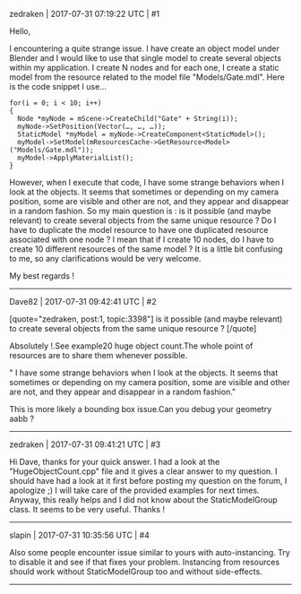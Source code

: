 zedraken | 2017-07-31 07:19:22 UTC | #1

Hello,

I encountering a quite strange issue. I have create an object model under Blender and I would like to use that single model to create several objects within my application.
I create N nodes and for each one, I create a static model from the resource related to the model file "Models/Gate.mdl".
Here is the code snippet I use…

    for(i = 0; i < 10; i++)
    {
      Node *myNode = mScene->CreateChild("Gate" + String(i));
      myNode->SetPosition(Vector(…, …, …));
      StaticModel *myModel = myNode->CreateComponent<StaticModel>();
      myModel->SetModel(mResourcesCache->GetResource<Model>("Models/Gate.mdl"));
      myModel->ApplyMaterialList();
    }

However, when I execute that code, I have some strange behaviors when I look at the objects. It seems that sometimes or depending on my camera position, some are visible and other are not, and they appear and disappear in a random fashion.
So my main question is : is it possible (and maybe relevant) to create several objects from the same unique resource ? Do I have to duplicate the model resource to have one duplicated resource associated with one node ? I mean that if I create 10 nodes, do I have to create 10 different resources of the same model ?
It is a little bit confusing to me, so any clarifications would be very welcome.

My best regards !

-------------------------

Dave82 | 2017-07-31 09:42:41 UTC | #2

[quote="zedraken, post:1, topic:3398"]
is it possible (and maybe relevant) to create several objects from the same unique resource ?
[/quote]

Absolutely !.See example20  huge object count.The whole point of resources are to share them whenever possible.

" I have some strange behaviors when I look at the objects. It seems that sometimes or depending on my camera position, some are visible and other are not, and they appear and disappear in a random fashion."

This is more likely a bounding box issue.Can you debug your geometry aabb ?

-------------------------

zedraken | 2017-07-31 09:41:21 UTC | #3

Hi Dave,
thanks for your quick answer. I had a look at the "HugeObjectCount.cpp" file and it gives a clear answer to my question.
I should have had a look at it first before posting my question on the forum, I apologize ;) I will take care of the provided examples for next times.
Anyway, this really helps and I did not know about the StaticModelGroup class. It seems to be very useful.
Thanks !

-------------------------

slapin | 2017-07-31 10:35:56 UTC | #4

Also some people encounter issue similar to yours with auto-instancing. Try to disable it and see
if that fixes your problem. Instancing from resources should work without StaticModelGroup too
and without side-effects.

-------------------------

